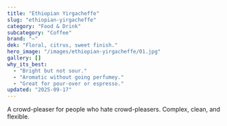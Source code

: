 ```yaml
---
title: "Ethiopian Yirgacheffe"
slug: "ethiopian-yirgacheffe"
category: "Food & Drink"
subcategory: "Coffee"
brand: "—"
dek: "Floral, citrus, sweet finish."
hero_image: "/images/ethiopian-yirgacheffe/01.jpg"
gallery: []
why_its_best:
  - "Bright but not sour."
  - "Aromatic without going perfumey."
  - "Great for pour-over or espresso."
updated: "2025-09-17"
---
```

A crowd-pleaser for people who hate crowd-pleasers. Complex, clean, and flexible.
